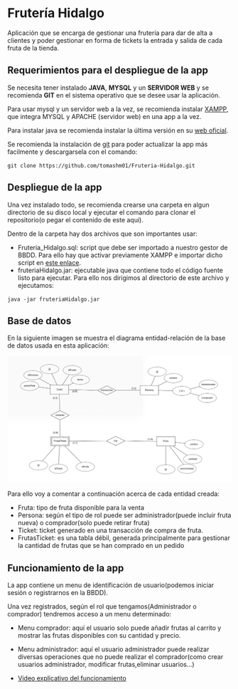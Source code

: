 # Frutería Hidalgo
Aplicación que se encarga de gestionar una frutería para dar de alta a clientes y poder gestionar en forma de tickets la entrada y salida de cada fruta de la tienda.

## Requerimientos para el despliegue de la app

Se necesita tener instalado **JAVA**, **MYSQL** y un **SERVIDOR WEB** y se recomienda **GIT** en el sistema operativo que se desee usar la aplicación. 

Para usar mysql y un servidor web a la vez, se recomienda instalar [XAMPP](https://www.apachefriends.org/es/download.html), que integra MYSQL y APACHE (servidor web) en una app a la vez. 

Para instalar java se recomienda instalar la última versión en 
su [web oficial](https://www.java.com/es/download/ie_manual.jsp). 

Se recomienda la instalación de [git](https://git-scm.com/book/es/v2/Inicio---Sobre-el-Control-de-Versiones-Instalaci%C3%B3n-de-Git) para poder actualizar la app más facilmente y descargarsela con el comando:
```
git clone https://github.com/tomashm01/Fruteria-Hidalgo.git
```

## Despliegue de la app 

Una vez instalado todo, se recomienda crearse una carpeta en algun directorio de su disco local y ejecutar el comando para clonar el repositorio(o pegar el contenido de este aquí).

Dentro de la carpeta hay dos archivos que son importantes usar:

- Fruteria_Hidalgo.sql: script que debe ser importado a nuestro gestor de BBDD. Para ello hay que activar previamente XAMPP e importar dicho script en [este enlace](localhost/phpmyadmin).
- fruteriaHidalgo.jar: ejecutable java que contiene todo el código fuente listo para ejecutar. Para ello nos dirigimos al directorio de este archivo y ejecutamos:
```
java -jar fruteriaHidalgo.jar
```

## Base de datos

En la siguiente imagen se muestra el diagrama entidad-relación de la base de datos usada en esta aplicación:

![Modelo entidad-relacional](/src/img/Diagrama.png)

Para ello voy a comentar a continuación acerca de cada entidad creada:
* Fruta: tipo de fruta disponible para la venta
* Persona: según el tipo de rol puede ser administrador(puede incluir fruta nueva) o comprador(solo puede retirar fruta)
* Ticket: ticket generado en una transacción de compra de fruta.
* FrutasTicket: es una tabla débil, generada principalmente para gestionar la cantidad de frutas que se han comprado en un pedido

## Funcionamiento de la app

La app contiene un menu de identificación de usuario(podemos iniciar sesión o registrarnos en la BBDD).

Una vez registrados, según el rol que tengamos(Administrador o comprador) tendremos acceso a un menu determinado:

- Menu comprador: aquí el usuario solo puede añadir frutas al carrito y mostrar las frutas disponibles con su cantidad y precio.

- Menu administrador: aquí el usuario administrador puede realizar diversas operaciones que no puede realizar el comprador(como crear usuarios administrador, modificar frutas,eliminar usuarios...)

- [Video explicativo del funcionamiento](https://youtu.be/ZqCJodFb5tA)
